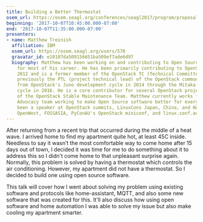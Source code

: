 ```yaml
---
title: Building a Better Thermostat
osem_url: https://osem.seagl.org/conferences/seagl2017/program/proposals/263
beginning: '2017-10-07T10:45:00.000-07:00'
end: '2017-10-07T11:35:00.000-07:00'
presenters:
- name: Matthew Treinish
  affiliation: IBM
  osem_url: https://osem.seagl.org/users/570
  gravatar_id: e10107da509156651ba509ef7ade6d97
  biography: Matthew has been working on and contributing to Open Source software
    for most of his career. He has been primarily contributing to OpenStack since
    2012 and is a former member of the OpenStack TC (Technical Committee) and was
    previously the PTL (project technical lead) of the OpenStack community's QA program
    from OpenStack's Juno development cycle in 2014 through the Mitaka development
    cycle in 2016. He is a core contributor for several OpenStack projects and a member
    of the OpenStack Stable Maintenance Team. Matthew currently works for IBM's Developer
    Advocacy team working to make Open Source software better for everyone. He has previously
    been a speaker at OpenStack summits, LinuxCons Japan, China, and North America,
    OpenWest, FOSSASIA, PyConAU's OpenStack miniconf, and linux.conf.au.
---
```


After returning from a recent trip that occurred during the middle of a heat wave. I arrived home to find my apartment quite hot, at least 45C inside. Needless to say it wasn’t the most comfortable way to come home after 15 days out of town, I decided it was time for me to do something about it to address this so I didn't come home to that unpleasant surprise again. Normally, this problem is solved by having a thermostat which controls the air conditioning. However, my apartment did not have a thermostat. So I decided to build one using open source software.

This talk will cover how I went about solving my problem using existing software and protocols like home-assistant, MQTT, and also some new software that was created for this. It'll also discuss how using open software and home automation I was able to solve my issue but also make cooling my apartment smarter.
